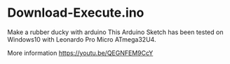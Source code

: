 # Download-Execute.ino
Make a rubber ducky with arduino
This Arduino Sketch has been tested on Windows10 with Leonardo Pro Micro ATmega32U4. 

More information https://youtu.be/QEGNFEM9CcY
